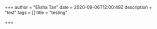 +++
author = "Elisha Tan"
date = 2020-09-06T12:00:49Z
description = "test"
tags = []
title = "testing"

+++
